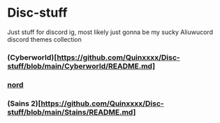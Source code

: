 # Disc-stuff

Just stuff for discord ig, most likely just gonna be my sucky Aliuwucord discord themes collection 

### (Cyberworld)[https://github.com/Quinxxxx/Disc-stuff/blob/main/Cyberworld/README.md]

### [nord](https://github.com/Quinxxxx/Disc-stuff/blob/main/Nord/README.md)

### (Sains 2)[https://github.com/Quinxxxx/Disc-stuff/blob/main/Stains/README.md]
